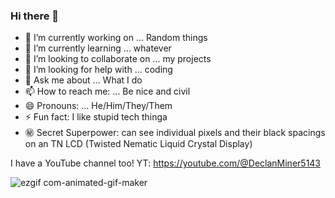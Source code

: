 ### Hi there 👋


- 🔭 I’m currently working on ... Random things
- 🌱 I’m currently learning ... whatever
- 👯 I’m looking to collaborate on ... my projects
- 🤔 I’m looking for help with ... coding
- 💬 Ask me about ... What I do
- 📫 How to reach me: ... Be nice and civil
- 😄 Pronouns: ... He/Him/They/Them
- ⚡ Fun fact: I like stupid tech thinga
- ㊙️ Secret Superpower: can see individual pixels and their black spacings on an TN LCD (Twisted Nematic Liquid Crystal Display)


I have a YouTube channel too! YT: https://youtube.com/@DeclanMiner5143

![ezgif com-animated-gif-maker](https://github.com/Boonk8812/Boonk8812/assets/111024718/50d99fcb-3d07-42f4-807f-9a175236ed69)
